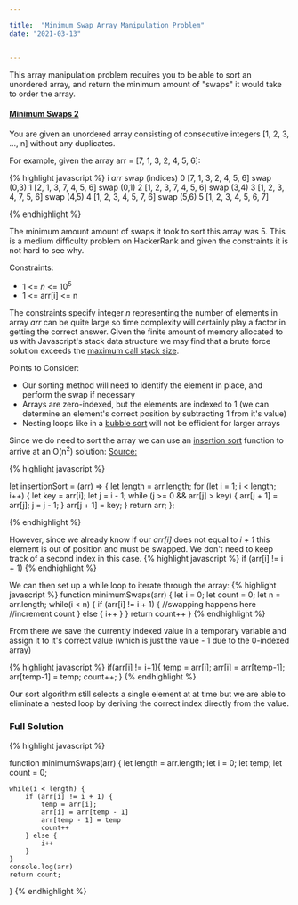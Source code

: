 ```yaml
---

title:  "Minimum Swap Array Manipulation Problem"
date: "2021-03-13"


---
```


This array manipulation problem requires you to be able to sort an unordered array, and return the minimum amount of "swaps" it would take to order the array.  

#### [Minimum Swaps 2][1] 
You are given an unordered array consisting of consecutive integers  [1, 2, 3, ..., n] without any duplicates. 

For example, given the array arr = [7, 1, 3, 2, 4, 5, 6]: 

{% highlight javascript %}
i   *arr*                   swap (indices)
0   [7, 1, 3, 2, 4, 5, 6]   swap (0,3)
1   [2, 1, 3, 7, 4, 5, 6]   swap (0,1)
2   [1, 2, 3, 7, 4, 5, 6]   swap (3,4)
3   [1, 2, 3, 4, 7, 5, 6]   swap (4,5)
4   [1, 2, 3, 4, 5, 7, 6]   swap (5,6)
5   [1, 2, 3, 4, 5, 6, 7]

{% endhighlight %}

The minimum amount amount of swaps it took to sort this array was 5.  This is a medium difficulty problem on HackerRank and given the constraints it is not hard to see why. 

Constraints: 
* 1 <= *n* <= 10<sup>5</sup>
* 1 <= arr[i] <= n

The constraints specify integer *n* representing the number of elements in array *arr* can be quite large so time complexity will certainly play a factor in getting the correct answer.  Given the finite amount of memory allocated to us with Javascript's stack data structure we may find that a brute force solution exceeds the [maximum call stack size][2].

Points to Consider:
* Our sorting method will need to identify the element in place, and perform the swap if necessary
* Arrays are zero-indexed, but the elements are indexed to 1 (we can determine an element's correct position by subtracting 1 from it's value)
* Nesting loops like in a [bubble sort][3] will not be efficient for larger arrays

Since we do need to sort the array we can use an [insertion sort][4] function to arrive at an O(n<sup>2</sup>) solution:
[Source:][4]

{% highlight javascript %}

let insertionSort = (arr) => {
    let length = arr.length;
    for (let i = 1; i < length; i++) {
        let key = arr[i];
        let j = i - 1;
        while (j >= 0 && arr[j] > key) {
            arr[j + 1] = arr[j];
            j = j - 1;
        }
        arr[j + 1] = key;
    }
    return arr;
};

{% endhighlight %}


However, since we already know if our *arr[i]* does not equal to *i + 1* this element is out of position and must be swapped.  We don't need to keep track of a second index in this case.
{% highlight javascript %}
if (arr[i] != i + 1)
{% endhighlight %}


We can then set up a while loop to iterate through the array:
{% highlight javascript %}
function minimumSwaps(arr) {
        let i = 0;
        let count = 0;
        let  n = arr.length;
        while(i < n) {
            if (arr[i] != i + 1) {
            //swapping happens here
            //increment count
            } else {
                i++
            }
        }
        return count++
}
{% endhighlight %}

From there we save the currently indexed value in a temporary variable and assign it to it's correct value (which is just the value - 1 due to the 0-indexed array)

{% highlight javascript %}
 if(arr[i] != i+1){
                temp = arr[i];
                arr[i] = arr[temp-1];
                arr[temp-1] = temp;
                count++;
            }
{% endhighlight %}

Our sort algorithm still selects a single element at at time but we are able to eliminate a nested loop by deriving the correct index directly from the value.  


### Full Solution
{% highlight javascript %}

function minimumSwaps(arr) {
    let length = arr.length;
    let i = 0;
    let temp;
    let count = 0;
    
    while(i < length) {
        if (arr[i] != i + 1) {
            temp = arr[i];
            arr[i] = arr[temp - 1]
            arr[temp - 1] = temp
            count++
        } else {
            i++
        }
    }
    console.log(arr)
    return count;

}
{% endhighlight %}

 


[1]:https://www.hackerrank.com/challenges/minimum-swaps-2/problem
[2]:https://glebbahmutov.com/blog/javascript-stack-size/
[3]:https://stackoverflow.com/questions/7502489/bubble-sort-algorithm-javascript
[4]:https://gist.github.com/robincard/2d0acdf42e4e606ad341d7fdcf264a48
